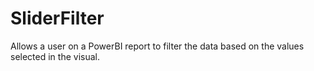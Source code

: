 # SliderFilter
Allows a user on a PowerBI report to filter the data based on the values selected in the visual.
